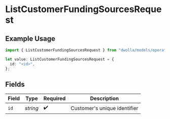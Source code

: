 # ListCustomerFundingSourcesRequest

## Example Usage

```typescript
import { ListCustomerFundingSourcesRequest } from "dwolla/models/operations";

let value: ListCustomerFundingSourcesRequest = {
  id: "<id>",
};
```

## Fields

| Field                        | Type                         | Required                     | Description                  |
| ---------------------------- | ---------------------------- | ---------------------------- | ---------------------------- |
| `id`                         | *string*                     | :heavy_check_mark:           | Customer's unique identifier |